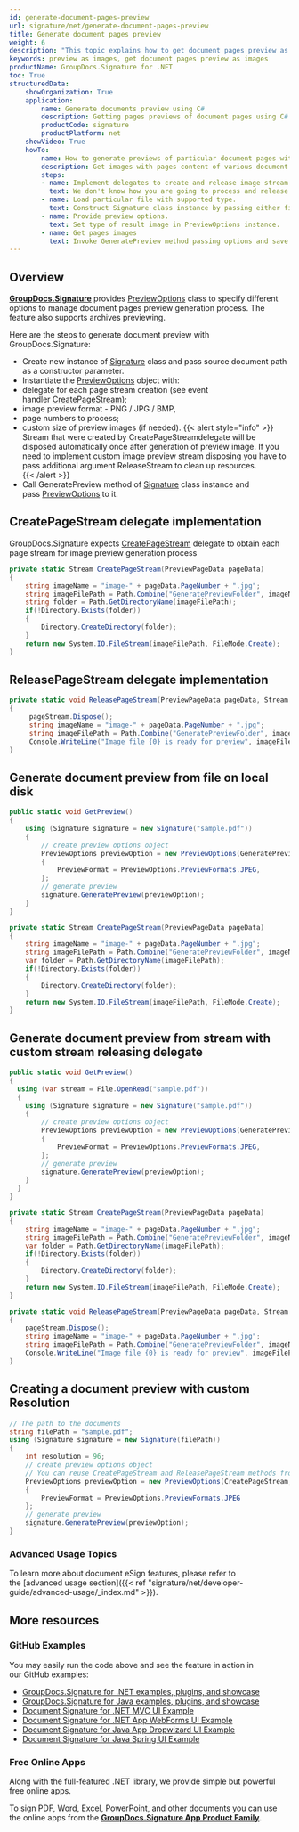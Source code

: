 ```yaml
---
id: generate-document-pages-preview
url: signature/net/generate-document-pages-preview
title: Generate document pages preview
weight: 6
description: "This topic explains how to get document pages preview as images with various options by GroupDocs.Signature API."
keywords: preview as images, get document pages preview as images
productName: GroupDocs.Signature for .NET 
toc: True
structuredData:
    showOrganization: True
    application:    
        name: Generate documents preview using C#    
        description: Getting pages previews of document pages using C# language and GroupDocs.Signature for .NET APIs
        productCode: signature
        productPlatform: net 
    showVideo: True
    howTo:
        name: How to generate previews of particular document pages with C# 
        description: Get images with pages content of various document types in C#
        steps:
        - name: Implement delegates to create and release image stream for each page.
          text: We don't know how you are going to process and release images, so you need to provide CreatePageStream and ReleasePageStream delegates. 
        - name: Load particular file with supported type.
          text: Construct Signature class instance by passing either file path or stream. 
        - name: Provide preview options. 
          text: Set type of result image in PreviewOptions instance.
        - name: Get pages images
          text: Invoke GeneratePreview method passing options and save page images by method from CreatePageStream delegate.
---
```

## Overview

[**GroupDocs.Signature**](https://products.groupdocs.com/signature/net) provides [PreviewOptions](https://reference.groupdocs.com/signature/net/groupdocs.signature.options/previewoptions) class to specify different options to manage document pages preview generation process. The feature also supports archives previewing.
  
Here are the steps to generate document preview with GroupDocs.Signature:

* Create new instance of [Signature](https://reference.groupdocs.com/signature/net/groupdocs.signature/signature) class and pass source document path as a constructor parameter.
* Instantiate the [PreviewOptions](https://reference.groupdocs.com/signature/net/groupdocs.signature.options/previewoptions) object with:
* delegate for each page stream creation (see event handler [CreatePageStream](https://reference.groupdocs.com/signature/net/groupdocs.signature.options/createpagestream));
* image preview format - PNG / JPG / BMP,
* page numbers to process;
* custom size of preview images (if needed).
{{< alert style="info" >}}
Stream that were created by CreatePageStreamdelegate will be disposed automatically once after generation of preview image. If you need to implement custom image preview stream disposing you have to pass additional argument ReleaseStream to clean up resources.  
{{< /alert >}}
* Call GeneratePreview method of [Signature](https://reference.groupdocs.com/signature/net/groupdocs.signature/signature) class instance and pass [PreviewOptions](https://reference.groupdocs.com/signature/net/groupdocs.signature.options/previewoptions) to it.

## CreatePageStream delegate implementation

GroupDocs.Signature expects [CreatePageStream](https://reference.groupdocs.com/signature/net/groupdocs.signature.options/createpagestream) delegate to obtain each page stream for image preview generation process

```csharp
private static Stream CreatePageStream(PreviewPageData pageData)
{
    string imageName = "image-" + pageData.PageNumber + ".jpg";
    string imageFilePath = Path.Combine("GeneratePreviewFolder", imageName);
    string folder = Path.GetDirectoryName(imageFilePath);
    if(!Directory.Exists(folder))
    {
        Directory.CreateDirectory(folder);
    }
    return new System.IO.FileStream(imageFilePath, FileMode.Create);
}
```

## ReleasePageStream delegate implementation

```csharp
private static void ReleasePageStream(PreviewPageData pageData, Stream pageStream)
{
     pageStream.Dispose();
     string imageName = "image-" + pageData.PageNumber + ".jpg";
     string imageFilePath = Path.Combine("GeneratePreviewFolder", imageName);
     Console.WriteLine("Image file {0} is ready for preview", imageFilePath);
}
```

## Generate document preview from file on local disk

```csharp
public static void GetPreview()
{
    using (Signature signature = new Signature("sample.pdf"))
    {
        // create preview options object
        PreviewOptions previewOption = new PreviewOptions(GeneratePreview.CreatePageStream)
        {
            PreviewFormat = PreviewOptions.PreviewFormats.JPEG,
        };
        // generate preview
        signature.GeneratePreview(previewOption);
    }
}

private static Stream CreatePageStream(PreviewPageData pageData)
{
    string imageName = "image-" + pageData.PageNumber + ".jpg";
    string imageFilePath = Path.Combine("GeneratePreviewFolder", imageName);
    var folder = Path.GetDirectoryName(imageFilePath);
    if(!Directory.Exists(folder))
    {
        Directory.CreateDirectory(folder);
    }
    return new System.IO.FileStream(imageFilePath, FileMode.Create);
}
```

## Generate document preview from stream with custom stream releasing delegate

```csharp
public static void GetPreview()
{
  using (var stream = File.OpenRead("sample.pdf"))
  {
    using (Signature signature = new Signature("sample.pdf"))
    {
        // create preview options object
        PreviewOptions previewOption = new PreviewOptions(GeneratePreview.CreatePageStream)
        {
            PreviewFormat = PreviewOptions.PreviewFormats.JPEG,
        };
        // generate preview
        signature.GeneratePreview(previewOption);
    }
  }
}

private static Stream CreatePageStream(PreviewPageData pageData)
{
    string imageName = "image-" + pageData.PageNumber + ".jpg";
    string imageFilePath = Path.Combine("GeneratePreviewFolder", imageName);
    var folder = Path.GetDirectoryName(imageFilePath);
    if(!Directory.Exists(folder))
    {
        Directory.CreateDirectory(folder);
    }
    return new System.IO.FileStream(imageFilePath, FileMode.Create);
}

private static void ReleasePageStream(PreviewPageData pageData, Stream pageStream)
{        
    pageStream.Dispose();
    string imageName = "image-" + pageData.PageNumber + ".jpg";
    string imageFilePath = Path.Combine("GeneratePreviewFolder", imageName);
    Console.WriteLine("Image file {0} is ready for preview", imageFilePath);
}
```

## Creating a document preview with custom Resolution

```csharp
// The path to the documents
string filePath = "sample.pdf";
using (Signature signature = new Signature(filePath))
{
    int resolution = 96;
    // create preview options object
    // You can reuse CreatePageStream and ReleasePageStream methods from the previous example
    PreviewOptions previewOption = new PreviewOptions(CreatePageStream, ReleasePageStream, resolution)
    {
        PreviewFormat = PreviewOptions.PreviewFormats.JPEG
    };
    // generate preview
    signature.GeneratePreview(previewOption);
}
```

### Advanced Usage Topics

To learn more about document eSign features, please refer to the [advanced usage section]({{< ref "signature/net/developer-guide/advanced-usage/_index.md" >}}).

## More resources

### GitHub Examples

You may easily run the code above and see the feature in action in our GitHub examples:

* [GroupDocs.Signature for .NET examples, plugins, and showcase](https://github.com/groupdocs-signature/GroupDocs.Signature-for-.NET)
* [GroupDocs.Signature for Java examples, plugins, and showcase](https://github.com/groupdocs-signature/GroupDocs.Signature-for-Java)
* [Document Signature for .NET MVC UI Example](https://github.com/groupdocs-signature/GroupDocs.Signature-for-.NET-MVC)
* [Document Signature for .NET App WebForms UI Example](https://github.com/groupdocs-signature/GroupDocs.Signature-for-.NET-WebForms)
* [Document Signature for Java App Dropwizard UI Example](https://github.com/groupdocs-signature/GroupDocs.Signature-for-Java-Dropwizard)
* [Document Signature for Java Spring UI Example](https://github.com/groupdocs-signature/GroupDocs.Signature-for-Java-Spring)

### Free Online Apps

Along with the full-featured .NET library, we provide simple but powerful free online apps.

To sign PDF, Word, Excel, PowerPoint, and other documents you can use the online apps from the **[GroupDocs.Signature App Product Family](https://products.groupdocs.app/signature/family)**.
